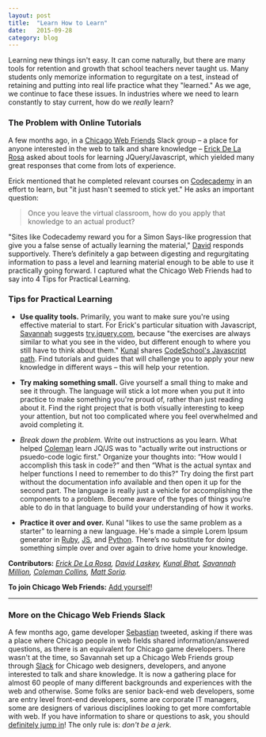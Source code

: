 ```yaml
---
layout: post
title:  "Learn How to Learn"
date:   2015-09-28
category: blog
---
```


Learning new things isn't easy. It can come naturally, but there are many tools for retention and growth that school teachers never taught us. Many students only memorize information to regurgitate on a test, instead of retaining and putting into real life practice what they "learned." As we age, we continue to face these issues. In industries where we need to learn constantly to stay current, how do we *really* learn?

### The Problem with Online Tutorials
A few months ago, in a [Chicago Web Friends](http://chicagofriends.website) Slack group – a place for anyone interested in the web to talk and share knowledge – [Erick De La Rosa](http://twitter.com/eeedlr) asked about tools for learning JQuery/Javascript, which yielded many great responses that come from lots of experience. 

Erick mentioned that he completed relevant courses on [Codecademy](http://codecademy.com) in an effort to learn, but "it just hasn't seemed to stick yet." He asks an important question: 

> Once you leave the virtual classroom, how do you apply that knowledge to an actual product? 

 "Sites like Codecademy reward you for a Simon Says-like progression that give you a false sense of actually learning the material," [David](http://twitter.com/david_laskey) responds supportively. There’s definitely a gap between digesting and regurgitating information to pass a level and learning material enough to be able to use it practically going forward. I captured what the Chicago Web Friends had to say into 4 Tips for Practical Learning.


### Tips for Practical Learning

+ **Use quality tools.** Primarily, you want to make sure you're using effective material to start. For Erick's particular situation with Javascript, [Savannah](http://twitter.com/savannahmillion) suggests [try.jquery.com](http://try.jquery.com), because "the exercises are always similar to what you see in the video, but different enough to where you still have to think about them." [Kunal](http://twitter.com/kunalbhat) shares [CodeSchool's Javascript path](http://www.codeschool.com/paths/javascript). Find tutorials and guides that will challenge you to apply your new knowledge in different ways – this will help your retention. 

+ **Try making something small.** Give yourself a small thing to make and see it through. The language will stick a lot more when you put it into practice to make something you're proud of, rather than just reading about it. Find the right project that is both visually interesting to keep your attention, but not too complicated where you feel overwhelmed and avoid completing it.

+ **Break down the problem*.* Write out instructions as you learn. What helped [Coleman](http://twitter.com/COLEMANICEWATER) learn JQ/JS was to "actually write out instructions or psuedo-code logic first." Organize your thoughts into: “How would I accomplish this task in code?” and then “What is the actual syntax and helper functions I need to remember to do this?” Try doing the first part without the documentation info available and then open it up for the second part. The language is really just a vehicle for accomplishing the components to a problem. Become aware of the types of things you’re able to do in that language to build your understanding of how it works.

+ **Practice it over and over.** Kunal "likes to use the same problem as a starter" to learning a new language. He's made a simple Lorem Ipsum generator in [Ruby](https://github.com/kunalbhat/morel-ipsum), [JS](https://github.com/kunalbhat/morel-ipsum-js), and [Python](https://github.com/kunalbhat/morel-ipsum-python). There’s no substitute for doing something simple over and over again to drive home your knowledge. 

**Contributors:** *[Erick De La Rosa](http://twitter.com/eeedlr), [David Laskey](http://twitter.com/david_laskey), [Kunal Bhat](http://twitter.com/kunalbhat), [Savannah Million](http://twitter.com/savannahmillion), [Coleman Collins](http://twitter.com/COLEMANICEWATER), [Matt Soria](http://twitter.com/poopsplat).*

**To join Chicago Web Friends:** [Add yourself](http://chicagofriends.website)!


* * * 

### More on the Chicago Web Friends Slack
A few months ago, game developer [Sebastian](http://twitter.com/sgosztyla) tweeted, asking if there was a place where Chicago people in web fields shared information/answered questions, as there is an equivalent for Chicago game developers. There wasn't at the time, so Savannah set up a Chicago Web Friends group through [Slack](http://slack.com) for Chicago web designers, developers, and anyone interested to talk and share knowledge. It is now a gathering place for almost 60 people of many different backgrounds and experiences with the web and otherwise. Some folks are senior back-end web developers, some are entry level front-end developers, some are corporate IT managers, some are designers of various disciplines looking to get more comfortable with web. If you have information to share or questions to ask, you should [definitely jump in](http://chicagofriends.website)! The only rule is: *don't be a jerk.*